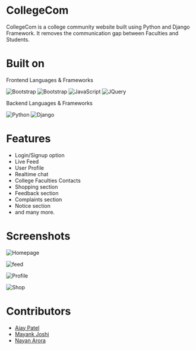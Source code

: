 # CollegeCom
CollegeCom is a college community website built using Python and Django Framework. It removes the communication gap between Faculties and Students.

# Built on 
Frontend Languages & Frameworks

![Bootstrap](https://img.shields.io/badge/HTML5-e34c26?style=for-the-badge&logo=html5&logoColor=white)
![Bootstrap](https://img.shields.io/badge/Bootstrap-563D7C?style=for-the-badge&logo=bootstrap&logoColor=white)
![JavaScript](https://img.shields.io/badge/JavaScript-F7DF1E?style=for-the-badge&logo=javascript&logoColor=black)
![JQuery](https://img.shields.io/badge/jQuery-0769AD?style=for-the-badge&logo=jquery&logoColor=white)

Backend Languages & Frameworks

![Python](https://img.shields.io/badge/Python-3776AB?style=for-the-badge&logo=python&logoColor=white)
![Django](https://img.shields.io/badge/Django-092E20?style=for-the-badge&logo=django&logoColor=white)

# Features
- Login/Signup option
- Live Feed
- User Profile
- Realtime chat
- College Faculties Contacts
- Shopping section
- Feedback section
- Complaints section
- Notice section
- and many more.

# Screenshots

![Homepage](https://i.ibb.co/PCFkp3S/collegecom-homepage.png)

![feed](https://i.ibb.co/4VjXJv0/feed.png)

![Profile](https://i.ibb.co/7bvDcWB/profile-section.png)

![Shop](https://i.ibb.co/Z2kYLMV/shop-section.png)

# Contributors
- <a href="https://github.com/tronajay">Ajay Patel</a>
- <a href="https://github.com/tronmayank">Mayank Joshi</a>
- <a href="https://github.com/tronnayan">Nayan Arora</a>
